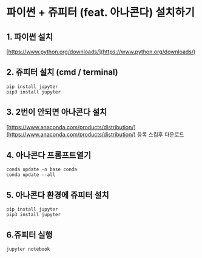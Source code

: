 # 파이썬 + 쥬피터 (feat. 아나콘다) 설치하기

## 1. 파이썬 설치
[https://www.python.org/downloads/](https://www.python.org/downloads/)


## 2. 쥬피터 설치 (cmd / terminal)
```
pip install jupyter
pip3 install jupyter
```

## 3. 2번이 안되면 아나콘다 설치
[https://www.anaconda.com/products/distribution/](https://www.anaconda.com/products/distribution/)
등록 스킵후 다운로드

## 4. 아나콘다 프롬프트열기
```
conda update -n base conda
conda update --all
```

## 5. 아나콘다 환경에 쥬피터 설치
```
pip install jupyter
pip3 install jupyter
```

## 6.쥬피터 실행
```
jupyter notebook
```